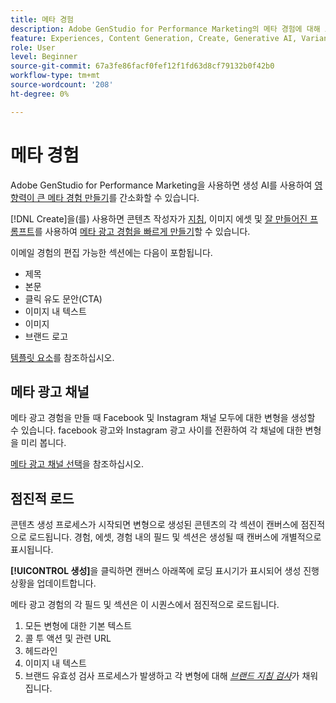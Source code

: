 ```yaml
---
title: 메타 경험
description: Adobe GenStudio for Performance Marketing의 메타 경험에 대해 모두 알아보십시오.
feature: Experiences, Content Generation, Create, Generative AI, Variant Generation
role: User
level: Beginner
source-git-commit: 67a3fe86facf0fef12f1fd63d8cf79132b0f42b0
workflow-type: tm+mt
source-wordcount: '208'
ht-degree: 0%

---
```



# 메타 경험

Adobe GenStudio for Performance Marketing을 사용하면 생성 AI를 사용하여 [영향력이 큰 메타 경험 만들기](/help/tutorials/create-meta-ad.md)를 간소화할 수 있습니다.

[!DNL Create]을(를) 사용하면 콘텐츠 작성자가 [지침](/help/user-guide/guidelines/overview.md), 이미지 에셋 및 [잘 만들어진 프롬프트](/help/user-guide/effective-prompts.md)를 사용하여 [메타 광고 경험을 빠르게 만들기](/help/tutorials/create-meta-ad.md)할 수 있습니다.

이메일 경험의 편집 가능한 섹션에는 다음이 포함됩니다.

* 제목
* 본문
* 클릭 유도 문안(CTA)
* 이미지 내 텍스트
* 이미지
* 브랜드 로고

[템플릿 요소](/help/user-guide/content/use-templates.md#template-elements)를 참조하십시오.

<!-- ## Meta ad capabilities

Content creators and marketers can produce brand-consistent Meta ad experiences in GenStudio for Performance Marketing. -->

## 메타 광고 채널

메타 광고 경험을 만들 때 Facebook 및 Instagram 채널 모두에 대한 변형을 생성할 수 있습니다. facebook 광고와 Instagram 광고 사이를 전환하여 각 채널에 대한 변형을 미리 봅니다.

[메타 광고 채널 선택](/help/tutorials/create-meta-ad.md#choose-meta-ads-channel)을 참조하십시오.

## 점진적 로드

콘텐츠 생성 프로세스가 시작되면 변형으로 생성된 콘텐츠의 각 섹션이 캔버스에 점진적으로 로드됩니다. 경험, 에셋, 경험 내의 필드 및 섹션은 생성될 때 캔버스에 개별적으로 표시됩니다.

**[!UICONTROL 생성]**&#x200B;을 클릭하면 캔버스 아래쪽에 로딩 표시기가 표시되어 생성 진행 상황을 업데이트합니다.

메타 광고 경험의 각 필드 및 섹션은 이 시퀀스에서 점진적으로 로드됩니다.

1. 모든 변형에 대한 기본 텍스트
1. 콜 투 액션 및 관련 URL
1. 헤드라인
1. 이미지 내 텍스트
1. 브랜드 유효성 검사 프로세스가 발생하고 각 변형에 대해 [_브랜드 지침 검사_](/help/user-guide/guidelines/brand-validation.md#brand-guidelines-check)&#x200B;가 채워집니다.
